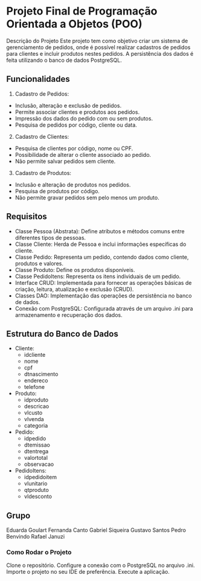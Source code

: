 # Projeto Final de Programação Orientada a Objetos (POO)

Descrição do Projeto
Este projeto tem como objetivo criar um sistema de gerenciamento de pedidos, onde é possível realizar cadastros de pedidos para clientes e incluir produtos nestes pedidos. 
A persistência dos dados é feita utilizando o banco de dados PostgreSQL.

## Funcionalidades
1. Cadastro de Pedidos:
  - Inclusão, alteração e exclusão de pedidos.
  - Permite associar clientes e produtos aos pedidos.
  - Impressão dos dados do pedido com ou sem produtos.
  - Pesquisa de pedidos por código, cliente ou data.
2. Cadastro de Clientes:
  - Pesquisa de clientes por código, nome ou CPF.
  - Possibilidade de alterar o cliente associado ao pedido.
  - Não permite salvar pedidos sem cliente.
3. Cadastro de Produtos:
  - Inclusão e alteração de produtos nos pedidos.
  - Pesquisa de produtos por código.
  - Não permite gravar pedidos sem pelo menos um produto.

## Requisitos
  - Classe Pessoa (Abstrata): Define atributos e métodos comuns entre diferentes tipos de pessoas.
  - Classe Cliente: Herda de Pessoa e inclui informações específicas do cliente.
  - Classe Pedido: Representa um pedido, contendo dados como cliente, produtos e valores.
  - Classe Produto: Define os produtos disponíveis.
  - Classe PedidoItens: Representa os itens individuais de um pedido.
  - Interface CRUD: Implementada para fornecer as operações básicas de criação, leitura, atualização e exclusão (CRUD).
  - Classes DAO: Implementação das operações de persistência no banco de dados.
  - Conexão com PostgreSQL: Configurada através de um arquivo .ini para armazenamento e recuperação dos dados.
## Estrutura do Banco de Dados
- Cliente:
  - idcliente
  - nome
  - cpf
  - dtnascimento
  - endereco
  - telefone
- Produto:
  - idproduto
  - descricao
  - vlcusto
  - vlvenda
  - categoria
- Pedido:
  - idpedido
  - dtemissao
  - dtentrega
  - valortotal
  - observacao
- PedidoItens:
  - idpedidoitem
  - vlunitario
  - qtproduto
  - vldesconto

## Grupo
Eduarda Goulart
Fernanda Canto
Gabriel Siqueira
Gustavo Santos
Pedro Benvindo
Rafael Januzi
### Como Rodar o Projeto
Clone o repositório.
Configure a conexão com o PostgreSQL no arquivo .ini.
Importe o projeto no seu IDE de preferência.
Execute a aplicação.
